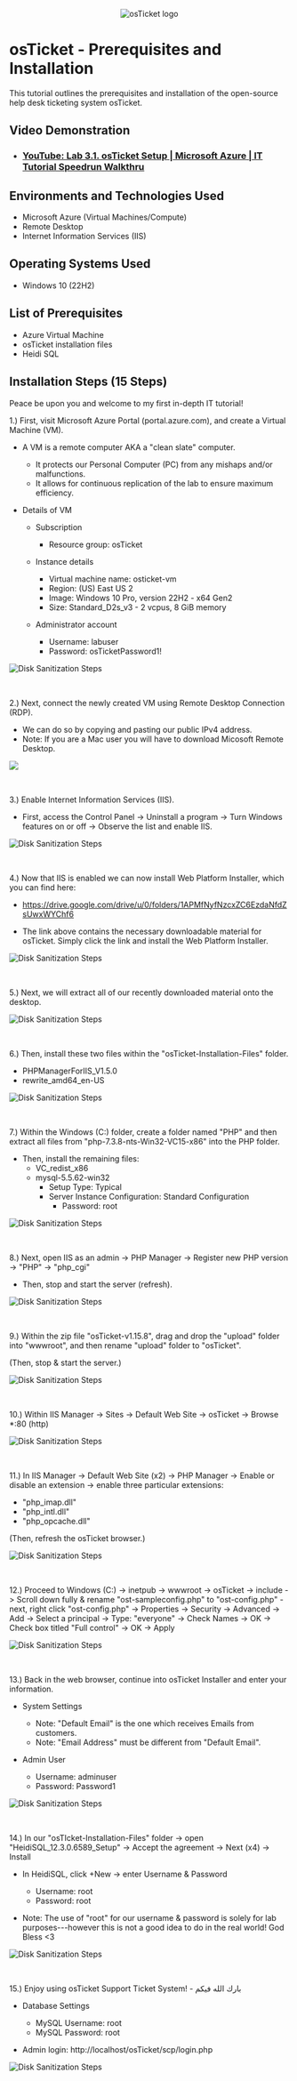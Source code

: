 <p align="center">
<img src="https://i.imgur.com/Clzj7Xs.png" alt="osTicket logo"/>
</p>

<h1>osTicket - Prerequisites and Installation</h1>
This tutorial outlines the prerequisites and installation of the open-source help desk ticketing system osTicket.<br />


<h2>Video Demonstration</h2>

- ### [YouTube: Lab 3.1. osTicket Setup | Microsoft Azure | IT Tutorial Speedrun Walkthru](https://youtu.be/t7shFAn6G8Q)

<h2>Environments and Technologies Used</h2>

- Microsoft Azure (Virtual Machines/Compute)
- Remote Desktop
- Internet Information Services (IIS)

<h2>Operating Systems Used </h2>

- Windows 10</b> (22H2)

<h2>List of Prerequisites</h2>

- Azure Virtual Machine
- osTicket installation files
- Heidi SQL

<h2>Installation Steps (15 Steps)</h2>

<p>
</p>
<p>
Peace be upon you and welcome to my first in-depth IT tutorial!

1.) First, visit Microsoft Azure Portal (portal.azure.com), and create a Virtual Machine (VM).

  - A VM is a remote computer AKA a "clean slate" computer.
    - It protects our Personal Computer (PC) from any mishaps and/or malfunctions.
    - It allows for continuous replication of the lab to ensure maximum efficiency.

  - Details of VM   
    - Subscription
      - Resource group: osTicket
  
    - Instance details
      - Virtual machine name: osticket-vm
      - Region: (US) East US 2
      - Image: Windows 10 Pro, version 22H2 - x64 Gen2
      - Size: Standard_D2s_v3 - 2 vcpus, 8 GiB memory

    - Administrator account
      - Username: labuser
      - Password: osTicketPassword1!

<p>
</p>
<p>

<img src="https://github.com/user-attachments/assets/256d4d5c-fce6-49ca-a4cc-1a865ec48b8f" alt="Disk Sanitization Steps"/>
<p>
<br />
  
<p>
</p>
<p>
2.) Next, connect the newly created VM using Remote Desktop Connection (RDP). 
  
  - We can do so by copying and pasting our public IPv4 address.
  - Note: If you are a Mac user you will have to download Micosoft Remote Desktop. 
  
<p>
</p>
<p>

<img src="https://github.com/user-attachments/assets/8873d88a-baf4-4155-9655-eebc94a583ed"/>
<p>
<br />
  
<p>
</p>
<p>
3.) Enable Internet Information Services (IIS). 
  
  - First, access the Control Panel -> Uninstall a program -> Turn Windows features on or off -> Observe the list and enable IIS.
    
<p>
</p>
<p>

<img src="https://github.com/user-attachments/assets/490990a7-9471-48e7-b7fd-a6ba6bfe5906" alt="Disk Sanitization Steps"/>
<p>
<br />
  
<p>
</p>
<p>
4.) Now that IIS is enabled we can now install Web Platform Installer, which you can find here: 

  - https://drive.google.com/drive/u/0/folders/1APMfNyfNzcxZC6EzdaNfdZsUwxWYChf6

  - The link above contains the necessary downloadable material for osTicket. Simply click the link and install the Web Platform Installer.
<p>
</p>
<p>

<img src="https://github.com/user-attachments/assets/0eda6fe3-d447-4183-ad23-7b308f6b5d16" alt="Disk Sanitization Steps"/>
<p>
<br />
  
<p>
</p>
<p>
5.) Next, we will extract all of our recently downloaded material onto the desktop.
<p>
</p>
<p>

<img src="https://github.com/user-attachments/assets/cabc17e2-371e-47e6-a92c-a4ac35372066" alt="Disk Sanitization Steps"/>
<p>
<br />
  
<p>
</p>
<p>
6.) Then, install these two files within the "osTicket-Installation-Files" folder.

  - PHPManagerForIIS_V1.5.0
  - rewrite_amd64_en-US
        
<p>
</p>
<p>

<img src="https://github.com/user-attachments/assets/caa421eb-671e-4bd0-ba95-16e339cd1878" alt="Disk Sanitization Steps"/>
<p>
<br />
  
<p>
</p>
<p>
7.) Within the Windows (C:) folder, create a folder named "PHP" and then extract all files from "php-7.3.8-nts-Win32-VC15-x86" into the PHP folder.

  - Then, install the remaining files:
    - VC_redist_x86
    - mysql-5.5.62-win32
      - Setup Type: Typical
      - Server Instance Configuration: Standard Configuration
        - Password: root
       
<p>
</p>
<p>

<img src="https://github.com/user-attachments/assets/f274ab11-b8c8-4042-a862-000c45b4b86e" alt="Disk Sanitization Steps"/>
<p>
<br />
  
<p>
</p>
<p>
8.) Next, open IIS as an admin -> PHP Manager -> Register new PHP version -> "PHP" -> "php_cgi"
  
  - Then, stop and start the server (refresh).
  
<p>
</p>
<p>

<img src="https://github.com/user-attachments/assets/40d7c9fd-b489-4ebc-98a4-e70cafd92dcb" alt="Disk Sanitization Steps"/>
<p>
<br />
  
<p>
</p>
<p>
9.) Within the zip file "osTicket-v1.15.8", drag and drop the "upload" folder into "wwwroot", and then rename "upload" folder to "osTicket".
  
  (Then, stop & start the server.)
  
<p>
</p>
<p>

<img src="https://github.com/user-attachments/assets/0d81b638-389e-47e8-9376-84aa8ebfb5ab" alt="Disk Sanitization Steps"/>
<p>
<br />
  
<p>
</p>
<p>
10.) Within IIS Manager -> Sites -> Default Web Site -> osTicket -> Browse *:80 (http)
  
<p>
</p>
<p>

<img src="https://github.com/user-attachments/assets/81e2f9cd-cce5-4dfc-8c4e-6e66189279c9" alt="Disk Sanitization Steps"/>
<p>
<br />
  
<p>
</p>
<p>
11.) In IIS Manager -> Default Web Site (x2) -> PHP Manager -> Enable or disable an extension -> enable three particular extensions: 
  
  - "php_imap.dll"
  - "php_intl.dll"
  - "php_opcache.dll"

(Then, refresh the osTicket browser.)

<p>
</p>
<p>

<img src="https://github.com/user-attachments/assets/060d0b62-44d6-4672-a432-68c9b3f84ecf" alt="Disk Sanitization Steps"/>
<p>
<br />
  
<p>
</p>
<p>
12.) Proceed to Windows (C:) -> inetpub -> wwwroot -> osTicket -> include -> Scroll down fully & rename "ost-sampleconfig.php" to "ost-config.php" - next, right click "ost-config.php" -> Properties -> Security -> Advanced -> Add -> Select a principal -> Type: "everyone" -> Check Names -> OK -> Check box titled "Full control" -> OK -> Apply
  
<p>
</p>
<p>

<img src="https://github.com/user-attachments/assets/aaa65441-802d-4291-b844-d9ba4e3029b1" alt="Disk Sanitization Steps"/>
<p>
<br />
  
<p>
</p>
<p>
13.) Back in the web browser, continue into osTicket Installer and enter your information.

  - System Settings
    - Note: "Default Email" is the one which receives Emails from customers.
    - Note: "Email Address" must be different from "Default Email".

  - Admin User
    - Username: adminuser
    - Password: Password1
  
<p>
</p>
<p>

<img src="https://github.com/user-attachments/assets/43af42ff-dd1c-47b5-bf1e-7dc0d052d611" alt="Disk Sanitization Steps"/>
<p>
<br />
  
<p>
</p>
<p>
14.) In our "osTIcket-Installation-Files" folder -> open "HeidiSQL_12.3.0.6589_Setup" -> Accept the agreement -> Next (x4) -> Install
  
  - In HeidiSQL, click +New -> enter Username & Password

    - Username: root
    - Password: root
    
  - Note: The use of "root" for our username & password is solely for lab purposes---however this is not a good idea to do in the real world! God Bless <3
   
<p>
</p>
<p>

<img src="https://github.com/user-attachments/assets/3d79e54d-ed82-47de-a871-9588970f49f2" alt="Disk Sanitization Steps"/>
<p>
<br />
  
<p>
</p>
<p>
15.) Enjoy using osTicket Support Ticket System! - بارك الله فيكم

  - Database Settings
    - MySQL Username: root
    - MySQL Password: root

  - Admin login: http://localhost/osTicket/scp/login.php
   
<p>
</p>
<p>

<img src="https://github.com/user-attachments/assets/4f30a1a1-447a-443b-8e0b-955df3958b3b" alt="Disk Sanitization Steps"/>
<p>
<br />
  
<p>
</p>
<p>
